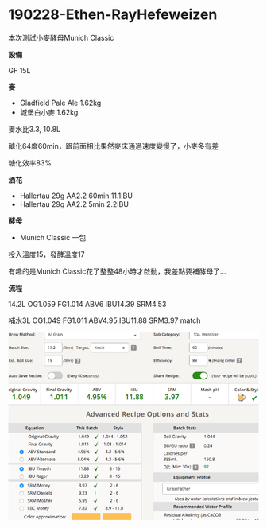# 190228-Ethen-RayHefeweizen

本次測試小麥酵母Munich Classic

**設備**

GF 15L

**麥**

* Gladfield Pale Ale 1.62kg
* 城堡白小麥 1.62kg

麥水比3.3, 10.8L

醣化64度60min，跟前面相比果然麥床通過速度變慢了，小麥多有差

糖化效率83%

**酒花**

* Hallertau 29g AA2.2 60min 11.1IBU
* Hallertau 29g AA2.2 5min 2.2IBU

**酵母**

* Munich Classic 一包

投入溫度15，發酵溫度17

有趣的是Munich Classic花了整整48小時才啟動，我差點要補酵母了...

**流程**

14.2L OG1.059 FG1.014 ABV6 IBU14.39 SRM4.53

補水3L OG1.049 FG1.011 ABV4.95 IBU11.88 SRM3.97 match

![](../img/test151.png)

